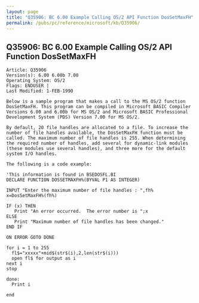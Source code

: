 ```yaml
---
layout: page
title: "Q35906: BC 6.00 Example Calling OS/2 API Function DosSetMaxFH"
permalink: /pubs/pc/reference/microsoft/kb/Q35906/
---
```


## Q35906: BC 6.00 Example Calling OS/2 API Function DosSetMaxFH

	Article: Q35906
	Version(s): 6.00 6.00b 7.00
	Operating System: OS/2
	Flags: ENDUSER |
	Last Modified: 1-FEB-1990
	
	Below is a sample program that makes a call to the MS OS/2 function
	DosSetMaxFH. This program can be compiled in Microsoft BASIC Compiler
	Versions 6.00 and 6.00b for MS OS/2 and Microsoft BASIC Professional
	Development System (PDS) Version 7.00 for MS OS/2.
	
	By default, 20 file handles are allocated to a file. To increase the
	number of file handles available, the DosSetMaxFH function must be
	called. The maximum number of file handles is 255. When determining
	the required number of handles, add several for dynamic-link modules
	(these modules use several handles), and three more for the default
	system I/O handles.
	
	The following is a code example:
	
	'This information is found in BSEDOSFL.BI
	DECLARE FUNCTION DOSSETMAXFH%(BYVAL P1 AS INTEGER)
	
	INPUT "Enter the maximum number of file handles : ",fh%
	x=DosSetMaxFH%(fh%)
	
	IF (x) THEN
	   Print "An error occurred.  The error number is ";x
	ELSE
	   Print "Maximum number of file handles has been changed."
	END IF
	
	ON ERROR GOTO DONE
	
	for i = 1 to 255
	  fl$="xxxxx"+mid$(str$(i),2,len(str$(i)))
	  open fl$ for output as i
	next i
	stop
	
	done:
	  Print i
	
	end
